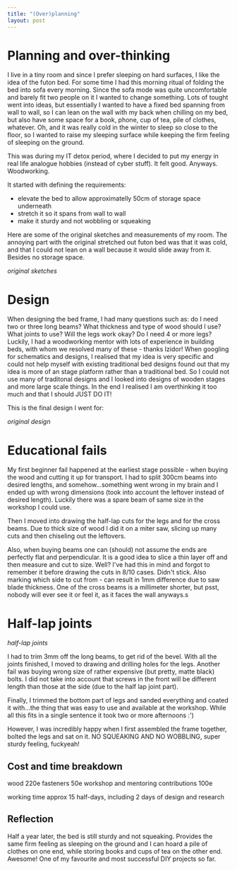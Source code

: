 ```yaml
---
title: "(Over)planning"
layout: post
---
```


# Planning and over-thinking

I live in a tiny room and since I prefer sleeping on hard surfaces, I like the idea of the futon bed. For some time I had this morning ritual of
folding the bed into sofa every morning. Since the sofa mode was quite uncomfortable and barely fit two people on it I wanted to change something.
Lots of tought went into ideas, but essentially I wanted to have a fixed bed spanning from wall to wall, so I can lean on the wall with my back when chilling on my bed, but also have some space for a book, phone, cup of tea, pile of clothes, whatever. Oh, and it was really cold in the winter to sleep so close to the floor, so I wanted to
raise my sleeping surface while keeping the firm feeling of sleeping on the ground.

This was during my IT detox period, where I decided to put my energy in real life analogue hobbies (instead of cyber stuff). It felt good. Anyways. Woodworking.

It started with defining the requirements:
- elevate the bed to allow approximatelly 50cm of storage space underneath
- stretch it so it spans from wall to wall
- make it sturdy and not wobbling or squeaking

Here are some of the original sketches and measurements of my room. The annoying part with the original stretched out futon bed was that it was cold, and that I could not lean on a wall because it would slide away from it. Besides no storage space.

*original sketches*

# Design
When designing the bed frame, I had many questions such as: do I need two or three long beams? What thickness and type of wood should I use? What joints to use? Will the legs work okay? Do I need 4 or more legs?
Luckily, I had a woodworking mentor with lots of experience in building beds, with whom we resolved many of these - thanks Izidor!
When googling for schematics and designs, I realised that my idea is very specific and could not help myself with existing traditional bed designs found out that my idea is more of an stage platform rather than a traditional bed. So I could not use many of traditonal designs and I looked into designs of wooden stages and more large scale things. In the end I realised I am overthinking it too much and that I should JUST DO IT! 

This is the final design I went for:

*original design*

# Educational fails
My first beginner fail happened at the earliest stage possible - when buying the wood and cutting it up for transport. I had to split 300cm beams into desired lengths, and somehow...something went wrong in my brain and I ended up with wrong dimensions (took into account the leftover instead of desired length). Luckily there was a spare beam of same size in the workshop I could use.

Then I moved into drawing the half-lap cuts for the legs and for the cross beams. Due to thick size of wood I did it on a miter saw, slicing up many cuts and then chiseling out the leftovers.

Also, when buying beams one can (should) not assume the ends are perfectly flat and perpendicular. It is a good idea to slice a thin layer off and then measure and cut to size. Well? I've had this in mind and forgot to remember it before drawing the cuts in 8/10 cases. Didn't stick. Also marking which side to cut from - can result in 1mm difference due to saw blade thickness. One of the cross beams is a millimeter shorter, but psst, nobody will ever see it or feel it, as it faces the wall anyways.s


# Half-lap joints

*half-lap joints*

I had to trim 3mm off the long beams, to get rid of the bevel. With all the joints finished, I moved to drawing and drilling holes for the legs.
Another fail was buying wrong size of rather expensive (but pretty, matte black) bolts. I did not take into account that screws in the front will be different length than those at the side (due to the half lap joint part).

Finally, I trimmed the bottom part of legs and sanded everything and coated it with...the thing that was easy to use and available at the workshop. While all this fits in a single sentence it took two or more afternoons :')

However, I was incredibly happy when I first assembled the frame together, bolted the legs and sat on it. NO SQUEAKING AND NO WOBBLING, super sturdy feeling, fuckyeah!


## Cost and time breakdown

wood                                    220e
fasteners                               50e
workshop and mentoring contributions    100e

working time approx 15 half-days, including 2 days of design and research


## Reflection

Half a year later, the bed is still sturdy and not squeaking. Provides the same firm feeling as sleeping on the ground and I can hoard a pile of clothes on one end, while storing books and cups of tea on the other end. Awesome! One of my favourite and most successful DIY projects so far.
